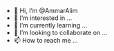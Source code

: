 - 👋 Hi, I’m @AmmarAlim
- 👀 I’m interested in ...
- 🌱 I’m currently learning ...
- 💞️ I’m looking to collaborate on ...
- 📫 How to reach me ...

<!---
AmmarAlim/AmmarAlim is a ✨ special ✨ repository because its `README.md` (this file) appears on your GitHub profile.
You can click the Preview link to take a look at your changes.
--->
